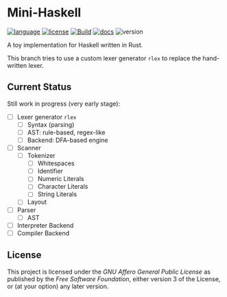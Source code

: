 # Mini-Haskell

[![language](https://img.shields.io/badge/language-Rust-red)](https://www.rust-lang.org/)
[![license](https://img.shields.io/badge/License-AGPL--v3.0-blueviolet)](https://www.gnu.org/licenses/agpl-3.0.html)
[![Build](https://github.com/Krantz-XRF/mini-haskell/workflows/Build/badge.svg?branch=scanner-rlex)](https://github.com/Krantz-XRF/mini-haskell/actions?query=workflow%3ABuild)
[![docs](https://img.shields.io/badge/Doc-GitHub%20Pages-brightgreen)](https://krantz-xrf.github.io/mini-haskell/)
![version](https://img.shields.io/badge/WIP-0.1-yellow)

A toy implementation for Haskell written in Rust.

This branch tries to use a custom lexer generator `rlex` to replace the hand-written lexer.

## Current Status

Still work in progress (very early stage):

- [ ] Lexer generator `rlex`
  - [ ] Syntax (parsing)
  - [ ] AST: rule-based, regex-like
  - [ ] Backend: DFA-based engine
- [ ] Scanner
  - [ ] Tokenizer
    - [ ] Whitespaces
    - [ ] Identifier
    - [ ] Numeric Literals
    - [ ] Character Literals
    - [ ] String Literals
  - [ ] Layout
- [ ] Parser
  - [ ] AST
- [ ] Interpreter Backend
- [ ] Compiler Backend

## License

This project is licensed under the _GNU Affero General Public License_ as published by the _Free Software Foundation_, either version 3 of the License, or (at your option) any later version.
